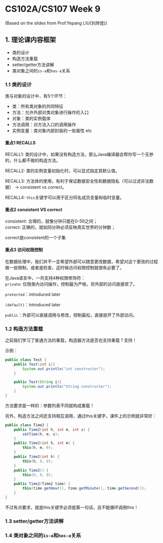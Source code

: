 # CS102A/CS107 Week 9
(Based on the slides from Prof.Yepang LIU(刘烨庞))        

## 1. 理论课内容框架

- 类的设计
- 构造方法重载
- setter/getter方法讲解
- 类对象之间的```is-a```和```has-a```关系

### 1.1 类的设计

类与对象的设计中，有5个环节：     
- 类：所有类对象的共同特征
- 方法：允许外部对类对象进行操作的入口
- 对象：类的实例载体
- 方法调用：对方法入口的调用操作
- 实例变量：类对象内部封装的一些属性 etc

#### 重点1 RECALLS
RECALL1: 类的设计中，如果没有构造方法，那么Java编译器会帮你写一个无参的，什么都不做的构造方法。       

RECALL2: 类的实例变量初始化时，可以显式指定其默认值。        

RECALL3: 方法体的使用，有利于保证数据安全性和数据隐私（可以过滤非法数据） -> consistent vs correct。         

RECALL4: ```this```关键字可以用于区分同名成员变量和临时变量。

#### 重点2 consistent VS correct
consistent: 合理的，就像分钟只能在0-59之间；          
correct: 正确的，就如同分钟必须反映真实世界的分钟数；      

correct是consistent的一个子集

#### 重点3 访问权限控制

在数据处理中，我们并不一定希望外部可以随意更改数据，希望对这个更改的过程做一些限制，或者是检查，这时候访问权限控制就很有必要了。

在Java语言中，一共支持4种权限修饰符：      
```private```: 仅限类内访问操作，控制最为严格，将外部的访问直接禁了。         

```protected```：introduced later        

```(default)```：introduced later        

```public```：外部可以直接调用与修改，控制最松，直接放开了外部访问。    

### 1.2 构造方法重载

之前我们学习了普通方法的重载，构造器方法是否也支持重载？支持！       

示例：
```java
public class Test {
    public Test(int i){
        System.out.println("int constructor");
    }

    public Test(String i){
        System.out.println("String constructor");
    }
}
```

方法要求是一样的：参数列表不同就构成重载！

另外，构造方法之间还支持相互调用，通过this关键字，课件上的示例就非常好：        

```java
public class Time2 {
    public Time2(int h, int m, int s) {
        setTime(h, m, s);
    }
    public Time2(int h, int m) {
        this(h, m, 0);
    }
    public Time2(int h) {
        this(h, 0, 0);
    }
    public Time2() {
        this(0, 0, 0);
    }
    public Time2(Time2 time) {
        this(time.getHour(), time.getMinute(), time.getSecond());
    }
}
```

不过有点要求，就是this关键字必须是第一句话，且不能循环调用this！

### 1.3 setter/getter方法讲解
### 1.4 类对象之间的```is-a```和```has-a```关系
